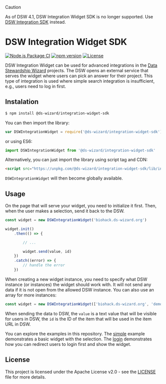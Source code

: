 > [!CAUTION]
> As of DSW 4.1, DSW Integration Widget SDK is no longer supported. Use [DSW Integration SDK](https://github.com/ds-wizard/dsw-integration-sdk) instead.

# DSW Integration Widget SDK

[![Node.js Package CI](https://github.com/ds-wizard/dsw-integration-widget-sdk/workflows/Node.js%20Package/badge.svg)](https://github.com/ds-wizard/dsw-integration-widget-sdk/actions)
[![npm version](https://badge.fury.io/js/@ds-wizard%2Fintegration-widget-sdk.svg)](https://badge.fury.io/js/@ds-wizard%2Fintegration-widget-sdk)
[![License](https://img.shields.io/github/license/ds-wizard/dsw-integration-widget-sdk)](LICENSE)

DSW Integration Widget can be used for advanced integrations in the [Data Stewardship Wizard](https://ds-wizard.org) projects. The DSW opens an external service that serves the widget where users can pick an answer for their project. This type of integration is used where simple search integration is insufficient, e.g., users need to log in first.

## Instalation

```bash
$ npm install @ds-wizard/integration-widget-sdk
```

You can then import the library:

```javascript
var DSWIntegrationWidget = require('@ds-wizard/integration-widget-sdk')
```

or using ES6:

```javascript
import DSWIntegrationWidget from '@ds-wizard/integration-widget-sdk'
```

Alternatively, you can just import the library using script tag and CDN:

```html
<script src="https://unpkg.com/@ds-wizard/integration-widget-sdk/lib/index.js"></script>
```

`DSWIntegrationWidget` will then become globally available.

## Usage

On the page that will serve your widget, you need to initialize it first. Then, when the user makes a selection, send it back to the DSW.

```javascript
const widget = new DSWIntegrationWidget('biohack.ds-wizard.org')

widget.init()
    .then(() => {

        // ...

        widget.send(value, id)
    })
    .catch((error) => {
        // handle the error
    })
```

When creating a new widget instance, you need to specify what DSW instance (or instances) the widget should work with. It will not send any data if it is not open from the allowed DSW instance. You can also use an array for more instances:

```javascript
const widget = new DSWIntegrationWidget(['biohack.ds-wizard.org', 'demo.ds-wizard.org'])
```

When sending the data to DSW, the `value` is a text value that will be visible for users in DSW, the `id` is the ID of the item that will be used in the item URL in DSW.

You can explore the examples in this repository. The [simple](examples/simple) example demonstrates a basic widget with the selection. The [login](examples/login) demonstrates how you can redirect users to login first and show the widget.

## License

This project is licensed under the Apache License v2.0 - see the
[LICENSE](LICENSE) file for more details.
